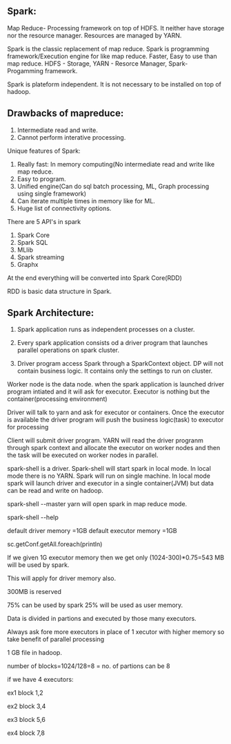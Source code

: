 Spark:
----------
Map Reduce- Processing framework on top of HDFS. It neither have storage nor the resource manager. Resources are managed by YARN. 

Spark is the classic replacement of map reduce. Spark is programming framework/Execution engine for like map reduce. Faster, Easy to use than map reduce. HDFS - Storage, YARN - Resorce Manager, Spark- Progamming framework.

Spark is plateform independent. It is not necessary to be installed on top of hadoop.

Drawbacks of mapreduce:
-------------------------------
1. Intermediate read and write.
2. Cannot perform interative processing.

Unique features of Spark:
1. Really fast: In memory computing(No intermediate read and write like map reduce.
2. Easy to program.
3. Unified engine(Can do sql batch processing, ML, Graph processing using single framework)
4. Can iterate multiple times in memory like for ML.
5. Huge list of connectivity options.

There are 5 API's in spark
1) Spark Core
2) Spark SQL
3) MLlib
4) Spark streaming
5) Graphx

At the end everything will be converted into Spark Core(RDD)

RDD is basic data structure in Spark.

Spark Architecture:
------------------------
1. Spark application runs as independent processes on a cluster.

2. Every spark application consists od a driver program that launches parallel operations on spark cluster.

3. Driver program access Spark through a SparkContext object. DP will not contain business logic. It contains only the settings to run on cluster.

Worker node is the data node. when the spark application is launched driver program intiated and it will ask for executor. Executor is nothing but the container(processing environment)

Driver will talk to yarn and ask for executor or containers. Once the executor is available the driver program will push the business logic(task) to executor for processing

Client will submit driver program. YARN will read the driver progranm through spark context and allocate the executor on worker nodes and then the task will be executed on worker nodes in parallel.

spark-shell is a driver. Spark-shell will start spark in local mode. In local mode there is no YARN. Spark will run on single machine. In local mode spark will launch driver and executor in a single container(JVM) but data can be read and write on hadoop.

spark-shell --master yarn will open spark in map reduce mode.

spark-shell --help

default driver memory =1GB
default executor memory =1GB

sc.getConf.getAll.foreach(println)

If we given 1G executor memory then we get only
(1024-300)*0.75=543 MB will be used by spark.

This will apply for driver memory also.

300MB is reserved 

75% can be used by spark 
25% will be used as user memory.

Data is divided in partions and executed by those many executors.

Always ask fore more executors in place of 1 xecutor with higher memory so take benefit of parallel processing


1 GB file in hadoop.

number of blocks=1024/128=8 = no. of partions can be 8

if we have 4 executors:

ex1 block 1,2

ex2 block 3,4

ex3 block 5,6

ex4 block 7,8
